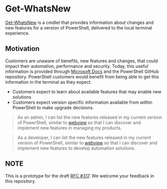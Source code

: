 # Get-WhatsNew

[Get-WhatsNew](https://github.com/PowerShell/WhatsNew) is a cmdlet that provides information about
changes and new features for a version of PowerShell, delivered to the local terminal experience.

## Motivation

Customers are unaware of benefits, new features and changes, that could impact their automation,
performance and security. Today, this useful information is provided through
[Microsoft Docs](https://docs.microsoft.com/powershell/scripting/whats-new/what-s-new-in-powershell-70)
and the PowerShell GitHub repository. PowerShell customers would benefit from being able to get this
information in the terminal as they expect.

- Customers expect to learn about available features that may enable new solutions
- Customers expect version specific information available from within PowerShell to make upgrade
  decisions.

> As an admin,
> I can list the new features released in my current version of PowerShell, similar
> to [webview](https://docs.microsoft.com/powershell/scripting/whats-new/what-s-new-in-powershell-72)
> so that I can discover and implement new features in managing my products.

> As a developer,
> I can list the new features released in my current version of PowerShell, similar
> to [webview](https://docs.microsoft.com/powershell/scripting/whats-new/what-s-new-in-powershell-72)
> so that I can discover and implement new features to develop automation solutions.

## NOTE

This is a prototype for the draft [RFC #317](https://github.com/PowerShell/PowerShell-RFC/pull/317). We welcome your feedback in this repository.
